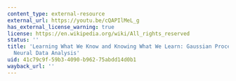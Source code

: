 ```yaml
---
content_type: external-resource
external_url: https://youtu.be/cQAPIlMeL_g
has_external_license_warning: true
license: https://en.wikipedia.org/wiki/All_rights_reserved
status: ''
title: 'Learning What We Know and Knowing What We Learn: Gaussian Process Priors for
  Neural Data Analysis'
uid: 41c79c9f-59b3-4090-b962-75abdd14d0b1
wayback_url: ''
---
```

